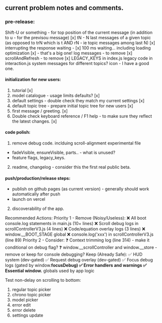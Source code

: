 ## current problem notes and comments.

### pre-release:
Shift-U or something - for top position of the current message (in addition to u - for the previsou message) [x]
tN - N last messages of a given topic (as opposed to trN which is t AND rN - ie topic messages among last N) [x]
interrupting the response waiting - [x]
100 ms waiting... including loading optimization [x] - that's a big one!
log messages - to remove [x]
scrollAndRefresh - to remove [x]
LEGACY_KEYS in index.js
legacy code in interaction.js
system messages for different topics?
icon - I have a good one.

#### initialization for new users:
1. tutorial [x]
2. model catalogue - usage limits defaults? [x]
3. default settings - double check they match my current settings [x]
4. default topic tree - prepare initial topic tree for new users [x]
5. first message / greeting. [x]
6. Double check keyboard reference / F1 help - to make sure they reflect the latest changes. [x]

#### code polish:
1. remove debug code. inclduing scroll-alignment experimental file
- fadeVisible, ensureVisible, parts.. - what is unused? 
- feature flags, legacy_keys.
2. readme, changelog - consider this the first real public beta.

#### push/production/release steps:
- publish on github pages (as current version) - generally should work automatically after push
- launch on vercel

2. discoverability of the app.

Recommended Actions:
Priority 1 - Remove (Noisy/Useless):
❌ All boot console.log statements in main.js (10+ lines)
❌ Scroll debug logs in scrollControllerV3.js (4 lines)
❌ Code/equation overlay logs (3 lines)
❌ window.__BOOT_STAGE global
❌ console.log('xxx') in scrollControllerV3.js (line 89)
Priority 2 - Consider:
❓ Context trimming log (line 314) - make it conditional on debug flag?
❓ window.__scrollController and window.__store - remove or keep for console debugging?
Keep (Already Safe):
✅ HUD system (dev-gated)
✅ Request debug overlay (dev-gated)
✅ Focus debug logs (gated by window.__focusDebug)
✅ Error handlers and warnings
✅ Essential window.__ globals used by app logic


Test non-delay on scrolling to bottom:
1. regular topic picker
2. chrono topic picker
3. model picker
4. error edit
5. error delete
6. settings update
